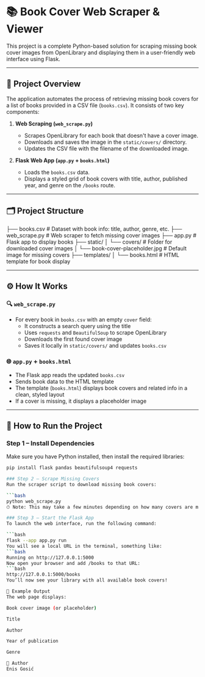 # 📚 Book Cover Web Scraper & Viewer

This project is a complete Python-based solution for scraping missing book cover images from OpenLibrary and displaying them in a user-friendly web interface using Flask.

---

## 🧠 Project Overview

The application automates the process of retrieving missing book covers for a list of books provided in a CSV file (`books.csv`). It consists of two key components:

1. **Web Scraping (`web_scrape.py`)**  
   - Scrapes OpenLibrary for each book that doesn't have a cover image.
   - Downloads and saves the image in the `static/covers/` directory.
   - Updates the CSV file with the filename of the downloaded image.

2. **Flask Web App (`app.py` + `books.html`)**  
   - Loads the `books.csv` data.
   - Displays a styled grid of book covers with title, author, published year, and genre on the `/books` route.

---

## 🗂️ Project Structure

├── books.csv # Dataset with book info: title, author, genre, etc.
├── web_scrape.py # Web scraper to fetch missing cover images
├── app.py # Flask app to display books
├── static/
│ └── covers/ # Folder for downloaded cover images
│ └── book-cover-placeholder.jpg # Default image for missing covers
├── templates/
│ └── books.html # HTML template for book display

---

## ⚙️ How It Works

### 🔍 `web_scrape.py`
- For every book in `books.csv` with an empty `cover` field:
  - It constructs a search query using the title
  - Uses `requests` and `BeautifulSoup` to scrape OpenLibrary
  - Downloads the first found cover image
  - Saves it locally in `static/covers/` and updates `books.csv`

### 🌐 `app.py` + `books.html`
- The Flask app reads the updated `books.csv`
- Sends book data to the HTML template
- The template (`books.html`) displays book covers and related info in a clean, styled layout
- If a cover is missing, it displays a placeholder image

---

## 🚀 How to Run the Project

### Step 1 – Install Dependencies

Make sure you have Python installed, then install the required libraries:

```bash
pip install flask pandas beautifulsoup4 requests

### Step 2 – Scrape Missing Covers
Run the scraper script to download missing book covers:

```bash
python web_scrape.py
⏱ Note: This may take a few minutes depending on how many covers are missing.

### Step 3 – Start the Flask App
To launch the web interface, run the following command:

```bash
flask --app app.py run
You will see a local URL in the terminal, something like:
```bash
Running on http://127.0.0.1:5000
Now open your browser and add /books to that URL:
```bash
http://127.0.0.1:5000/books
You’ll now see your library with all available book covers!

📸 Example Output
The web page displays:

Book cover image (or placeholder)

Title

Author

Year of publication

Genre

📌 Author
Enis Gosić
